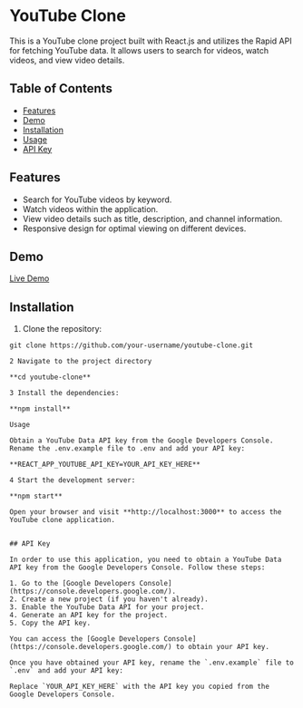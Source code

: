 # YouTube Clone

This is a YouTube clone project built with React.js and utilizes the Rapid API for fetching YouTube data. It allows users to search for videos, watch videos, and view video details.

## Table of Contents

- [Features](#features)
- [Demo](#demo)
- [Installation](#installation)
- [Usage](#usage)
- [API Key](#api-key)

## Features

- Search for YouTube videos by keyword.
- Watch videos within the application.
- View video details such as title, description, and channel information.
- Responsive design for optimal viewing on different devices.

## Demo

[Live Demo](https://your-demo-link.com)

## Installation

1. Clone the repository:

```shell
git clone https://github.com/your-username/youtube-clone.git

2 Navigate to the project directory

**cd youtube-clone**

3 Install the dependencies:

**npm install**

Usage

Obtain a YouTube Data API key from the Google Developers Console.
Rename the .env.example file to .env and add your API key:

**REACT_APP_YOUTUBE_API_KEY=YOUR_API_KEY_HERE**

4 Start the development server:

**npm start**

Open your browser and visit **http://localhost:3000** to access the YouTube clone application.


## API Key

In order to use this application, you need to obtain a YouTube Data API key from the Google Developers Console. Follow these steps:

1. Go to the [Google Developers Console](https://console.developers.google.com/).
2. Create a new project (if you haven't already).
3. Enable the YouTube Data API for your project.
4. Generate an API key for the project.
5. Copy the API key.

You can access the [Google Developers Console](https://console.developers.google.com/) to obtain your API key.

Once you have obtained your API key, rename the `.env.example` file to `.env` and add your API key:

Replace `YOUR_API_KEY_HERE` with the API key you copied from the Google Developers Console.
